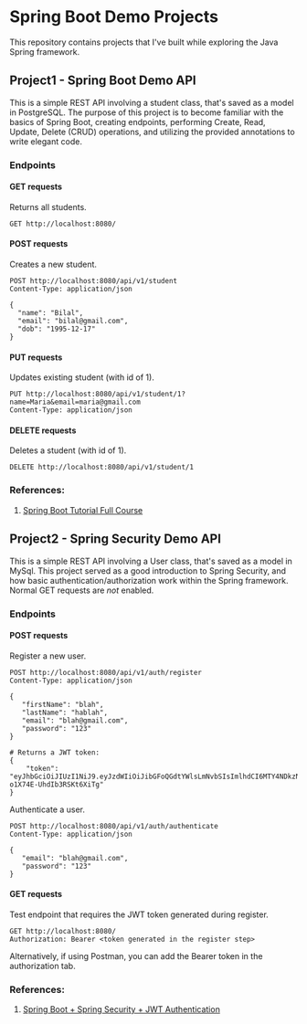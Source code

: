 # Spring Boot Demo Projects
This repository contains projects that I've built while exploring the Java Spring framework.

## Project1 - Spring Boot Demo API

This is a simple REST API involving a student class, that's saved as a model in PostgreSQL. The purpose of this project is to become familiar with the basics of Spring Boot, creating endpoints, performing Create, Read, Update, Delete (CRUD) operations, and utilizing the provided annotations to write elegant code.

### Endpoints

#### GET requests
Returns all students.
```
GET http://localhost:8080/
```

#### POST requests
Creates a new student.
```
POST http://localhost:8080/api/v1/student
Content-Type: application/json

{
  "name": "Bilal",
  "email": "bilal@gmail.com",
  "dob": "1995-12-17"
}
``` 

#### PUT requests
Updates existing student (with id of 1).
```
PUT http://localhost:8080/api/v1/student/1?name=Maria&email=maria@gmail.com
Content-Type: application/json
```
#### DELETE requests
Deletes a student (with id of 1).
```
DELETE http://localhost:8080/api/v1/student/1
```

### References:
1. [Spring Boot Tutorial Full Course](https://www.youtube.com/watch?v=9SGDpanrc8U)

## Project2 - Spring Security Demo API
This is a simple REST API involving a User class, that's saved as a model in MySql. This project served as a good introduction to Spring Security, and how basic authentication/authorization work within the Spring framework. Normal GET requests are *not* enabled. 

### Endpoints
#### POST requests
Register a new user.
```
POST http://localhost:8080/api/v1/auth/register
Content-Type: application/json

{
   "firstName": "blah",
   "lastName": "hablah",
   "email": "blah@gmail.com",
   "password": "123"
}

# Returns a JWT token:
{
    "token": "eyJhbGciOiJIUzI1NiJ9.eyJzdWIiOiJibGFoQGdtYWlsLmNvbSIsImlhdCI6MTY4NDkzNDE4MiwiZXhwIjoxNjg0OTM1NjIyfQ.OK_JRSCa0mDCfUzBusQ2-o1X74E-UhdIb3RSKt6XiTg"
}
```

Authenticate a user.
```
POST http://localhost:8080/api/v1/auth/authenticate
Content-Type: application/json

{
   "email": "blah@gmail.com",
   "password": "123"
}
```

#### GET requests
Test endpoint that requires the JWT token generated during register.
```
GET http://localhost:8080/
Authorization: Bearer <token generated in the register step>
```
Alternatively, if using Postman, you can add the Bearer token in the authorization tab.

### References:
1. [Spring Boot + Spring Security + JWT Authentication](https://www.youtube.com/watch?v=KxqlJblhzfI)